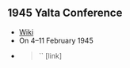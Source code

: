 ## 1945 Yalta Conference
- [Wiki](https://en.wikipedia.org/wiki/Yalta_Conference)
- On 4–11 February 1945
- > `` [link]
    